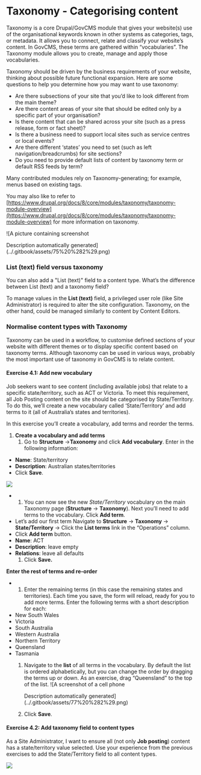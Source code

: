 # Taxonomy - Categorising content

Taxonomy is a core Drupal/GovCMS module that gives your website(s) use of the organisational keywords known in other systems as categories, tags, or metadata. It allows you to connect, relate and classify your website’s content. In GovCMS, these terms are gathered within “vocabularies”. The Taxonomy module allows you to create, manage and apply those vocabularies.

Taxonomy should be driven by the business requirements of your website, thinking about possible future functional expansion. Here are some questions to help you determine how you may want to use taxonomy:

* Are there subsections of your site that you’d like to look different from the main theme?
* Are there content areas of your site that should be edited only by a specific part of your organisation?
* Is there content that can be shared across your site (such as a press release, form or fact sheet)?
* Is there a business need to support local sites such as service centres or local events?
* Are there different ‘states’ you need to set (such as left navigation/breadcrumbs) for site sections?
* Do you need to provide default lists of content by taxonomy term or default RSS feeds by term?

Many contributed modules rely on Taxonomy-generating; for example, menus based on existing tags.

You may also like to refer to [https://www.drupal.org/docs/8/core/modules/taxonomy/taxonomy-module-overview](https://www.drupal.org/docs/8/core/modules/taxonomy/taxonomy-module-overview) for more information on taxonomy.

!\[A picture containing screenshot

Description automatically generated]\(../.gitbook/assets/75%20%282%29.png)

### List (text) field versus taxonomy

You can also add a "List (text)" field to a content type. What’s the difference between List (text) and a taxonomy field?

To manage values in the **List (text)** field, a privileged user role (like Site Administrator) is required to alter the site configuration. Taxonomy, on the other hand, could be managed similarly to content by Content Editors.

### Normalise content types with Taxonomy

Taxonomy can be used in a workflow, to customise defined sections of your website with different themes or to display specific content based on taxonomy terms. Although taxonomy can be used in various ways, probably the most important use of taxonomy in GovCMS is to relate content.

#### **Exercise 4.1:** Add new vocabulary

Job seekers want to see content (including available jobs) that relate to a specific state/territory, such as ACT or Victoria. To meet this requirement, all Job Posting content on the site should be categorised by State/Territory. To do this, we’ll create a new vocabulary called ‘State/Territory’ and add terms to it (all of Australia’s states and territories).

In this exercise you’ll create a vocabulary, add terms and reorder the terms.

1. **Create a vocabulary and add terms**
   1. Go to **Structure** →**Taxonomy** and click **Add vocabulary**. Enter in the following information:

* **Name**: State/territory
* **Description**: Australian states/territories
* Click **Save**.

![](../.gitbook/assets/76.png)

*
  1. You can now see the new _State/Territory_ vocabulary on the main Taxonomy page (**Structure** → **Taxonomy**). Next you’ll need to add terms to the vocabulary. Click **Add term**.
* Let’s add our first term Navigate to **Structure** → **Taxonomy** → **State/Territory** → Click the **List terms** link in the “Operations” column.
* Click **Add term** button.
* **Name**: ACT
* **Description**: leave empty
* **Relations**: leave all defaults
  1. Click **Save.**

**Enter the rest of terms and re-order**

*
  1. Enter the remaining terms (in this case the remaining states and territories). Each time you save, the form will reload, ready for you to add more terms. Enter the following terms with a short description for each:
* New South Wales
* Victoria
* South Australia
* Western Australia
* Northern Territory
* Queensland
* Tasmania
  1.  Navigate to the **list** of all terms in the vocabulary. By default the list is ordered alphabetically, but you can change the order by dragging the terms up or down. As an exercise, drag “Queensland” to the top of the list. !\[A screenshot of a cell phone

      Description automatically generated]\(../.gitbook/assets/77%20%282%29.png)
  2. Click **Save**.

#### **Exercise 4.2:** Add taxonomy field to content types

As a Site Administrator, I want to ensure all (not only **Job posting**) content has a state/territory value selected. Use your experience from the previous exercises to add the State/Territory field to all content types.

![](<../.gitbook/assets/78 (2).png>)
